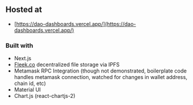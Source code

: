 ## Hosted at
* [https://dao-dashboards.vercel.app/](https://dao-dashboards.vercel.app/)


### Built with
* Next.js
* [Fleek.co](https://fleek.co) decentralized file storage via IPFS
* Metamask RPC Integration (though not demonstrated, boilerplate code handles metamask connection, watched for changes in wallet address, chain id, etc)
* Material UI
* Chart.js (react-chartjs-2)

